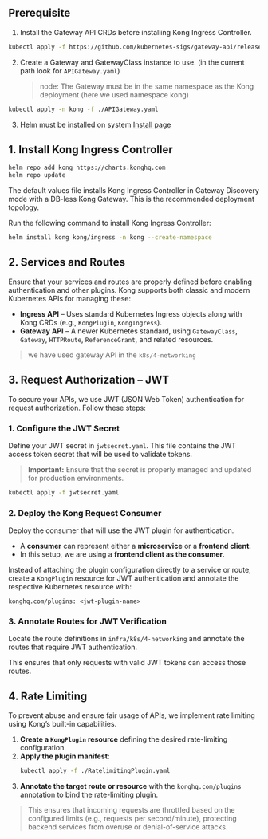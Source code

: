 ## Prerequisite

1. Install the Gateway API CRDs before installing Kong Ingress Controller.

```bash
kubectl apply -f https://github.com/kubernetes-sigs/gateway-api/releases/download/v1.3.0/standard-install.yaml
```

2. Create a Gateway and GatewayClass instance to use. (in the current path look for `APIGateway.yaml`)
   > node: The Gateway must be in the same namespace as the Kong deployment (here we used namespace kong)

```bash
kubectl apply -n kong -f ./APIGateway.yaml
```

3. Helm must be installed on system
   [Install page](https://helm.sh/docs/intro/install/)

## 1. Install Kong Ingress Controller

```bash
helm repo add kong https://charts.konghq.com
helm repo update

```

The default values file installs Kong Ingress Controller in Gateway Discovery mode with a DB-less Kong Gateway. This is the recommended deployment topology.

Run the following command to install Kong Ingress Controller:

```bash
helm install kong kong/ingress -n kong --create-namespace
```

## 2. Services and Routes

Ensure that your services and routes are properly defined before enabling authentication and other plugins. Kong supports both classic and modern Kubernetes APIs for managing these:

-  **Ingress API** – Uses standard Kubernetes Ingress objects along with Kong CRDs (e.g., `KongPlugin`, `KongIngress`).
-  **Gateway API** – A newer Kubernetes standard, using `GatewayClass`, `Gateway`, `HTTPRoute`, `ReferenceGrant`, and related resources.

> we have used gateway API in the `k8s/4-networking`

## 3. Request Authorization – JWT

To secure your APIs, we use JWT (JSON Web Token) authentication for request authorization. Follow these steps:

### 1. Configure the JWT Secret

Define your JWT secret in `jwtsecret.yaml`.
This file contains the JWT access token secret that will be used to validate tokens.

> **Important:** Ensure that the secret is properly managed and updated for production environments.

```bash
kubectl apply -f jwtsecret.yaml
```

### 2. Deploy the Kong Request Consumer

Deploy the consumer that will use the JWT plugin for authentication.

-  A **consumer** can represent either a **microservice** or a **frontend client**.
-  In this setup, we are using a **frontend client as the consumer**.

Instead of attaching the plugin configuration directly to a service or route, create a `KongPlugin` resource for JWT authentication and annotate the respective Kubernetes resource with:

```
konghq.com/plugins: <jwt-plugin-name>
```

### 3. Annotate Routes for JWT Verification

Locate the route definitions in `infra/k8s/4-networking` and annotate the routes that require JWT authentication.

This ensures that only requests with valid JWT tokens can access those routes.

## 4. Rate Limiting

To prevent abuse and ensure fair usage of APIs, we implement rate limiting using Kong’s built-in capabilities.

1. **Create a `KongPlugin` resource** defining the desired rate-limiting configuration.
2. **Apply the plugin manifest**:
   ```bash
   kubectl apply -f ./RatelimitingPlugin.yaml
   ```
3. **Annotate the target route or resource** with the `konghq.com/plugins` annotation to bind the rate-limiting plugin.

> This ensures that incoming requests are throttled based on the configured limits (e.g., requests per second/minute), protecting backend services from overuse or denial-of-service attacks.
